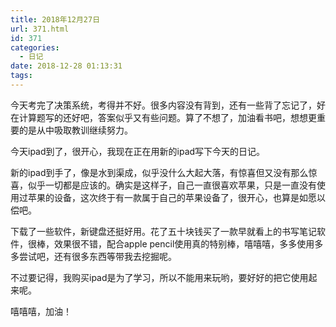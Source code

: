 ```yaml
---
title: 2018年12月27日
url: 371.html
id: 371
categories:
  - 日记
date: 2018-12-28 01:13:31
tags:
---
```


今天考完了决策系统，考得并不好。很多内容没有背到，还有一些背了忘记了，好在计算题写的还好吧，答案似乎又有些问题。算了不想了，加油看书吧，想想更重要的是从中吸取教训继续努力。

今天ipad到了，很开心，我现在正在用新的ipad写下今天的日记。

新的ipad到手了，像是水到渠成，似乎没什么大起大落，有惊喜但又没有那么惊喜，似乎一切都是应该的。确实是这样子，自己一直很喜欢苹果，只是一直没有使用过苹果的设备，这次终于有一款属于自己的苹果设备了，很开心，也算是如愿以偿吧。

下载了一些软件，新键盘还挺好用。花了五十块钱买了一款早就看上的书写笔记软件，很棒，效果很不错，配合apple pencil使用真的特别棒，嘻嘻嘻，多多使用多多尝试吧，还有很多东西等带我去挖掘呢。

不过要记得，我购买ipad是为了学习，所以不能用来玩哟，要好好的把它使用起来呢。

嘻嘻嘻，加油！